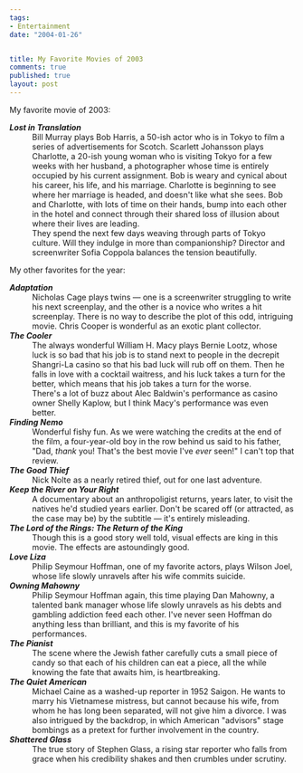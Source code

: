 ```yaml
--- 
tags:
- Entertainment
date: "2004-01-26"


title: My Favorite Movies of 2003
comments: true
published: true
layout: post
---
```


My favorite movie of 2003:

<dl> <dt> <strong>
<em>Lost in Translation</em>
</strong> </dt> <dd>Bill Murray plays Bob Harris,     a 50-ish actor     who is in Tokyo to film a series of advertisements for Scotch.     Scarlett Johansson plays Charlotte,     a 20-ish young woman     who is visiting Tokyo for a few weeks     with her husband,     a photographer     whose time is entirely occupied by his current assignment.     Bob is weary and cynical     about his career, his life, and his marriage.     Charlotte is beginning to see where her marriage is headed,     and doesn't like what she sees.     Bob and Charlotte,     with lots of time on their hands,     bump into each other in the hotel     and connect     through their shared loss of illusion     about where their lives are leading. </dd> <dd>     They spend the next few days     weaving through parts of Tokyo culture.     Will they indulge in more than companionship?     Director and screenwriter     Sofia Coppola balances the tension beautifully. </dd> </dl> My other favorites for the year:

<dl> <dt> <strong>
<em>Adaptation</em>
</strong> </dt> <dd>Nicholas Cage plays twins     —     one is a screenwriter struggling to write his next screenplay,     and the other is a novice who writes a hit screenplay.     There is no way to describe the plot of this odd, intriguing movie.     Chris Cooper is wonderful as an exotic plant collector. </dd> <dt> <strong>
<em>The Cooler</em>
</strong> </dt> <dd>The always wonderful William H. Macy     plays Bernie Lootz,     whose luck is so bad     that his job is to stand next to people     in the decrepit Shangri-La casino     so that his bad luck will rub off on them.     Then he falls in love with a cocktail waitress,     and his luck takes a turn for the better,     which means that his job takes a turn for the worse. </dd> <dd>There's a lot of buzz about Alec Baldwin's performance     as casino owner Shelly Kaplow,     but I think Macy's performance was even better. </dd> <dt> <strong>
<em>Finding Nemo</em>
</strong> </dt> <dd>Wonderful fishy fun.     As we were watching the credits at the end of the film,     a four-year-old boy in the row behind us said to his father,     "Dad, <em>thank</em> you!     That's the best movie I've <em>ever</em> seen!"     I can't top that review. </dd> <dt> <strong>
<em>The Good Thief</em>
</strong> </dt> <dd>Nick Nolte as a nearly retired thief,     out for one last adventure. </dd> <dt> <strong>
<em>Keep the River on Your Right</em>
</strong> </dt> <dd>A documentary     about an anthropoligist returns,     years later,     to visit the natives he'd studied years earlier.     Don't be scared off     (or attracted, as the case may be)     by the subtitle     —     it's entirely misleading. </dd> <dt> <strong>
<em>The Lord of the Rings: The Return of the King</em>
</strong> </dt> <dd>Though this is a good story well told,     visual effects are king in this movie.     The effects are astoundingly good. </dd> <dt> <strong>
<em>Love Liza</em>
</strong> </dt> <dd>Philip Seymour Hoffman,     one of my favorite actors,     plays Wilson Joel,     whose life slowly unravels     after his wife commits suicide. </dd> <dt> <strong>
<em>Owning Mahowny</em>
</strong> </dt> <dd>Philip Seymour Hoffman again,     this time playing Dan Mahowny,     a talented bank manager     whose life slowly unravels     as his debts and gambling addiction feed each other.     I've never seen Hoffman do anything less than brilliant,     and this is my favorite of his performances. </dd> <dt> <strong>
<em>The Pianist</em>
</strong> </dt> <dd>The scene where the Jewish father     carefully cuts a small piece of candy     so that each of his children can eat a piece,     all the while knowing the fate that awaits him,     is heartbreaking. </dd> <dt> <strong>
<em>The Quiet American</em>
</strong> </dt> <dd>Michael Caine     as a washed-up reporter     in 1952 Saigon.     He wants to marry his Vietnamese mistress,     but cannot because his wife,     from whom he has long been separated,     will not give him a divorce.     I was also intrigued by the backdrop,     in which American "advisors"     stage bombings     as a pretext for further involvement in the country. </dd> <dt> <strong>
<em>Shattered Glass</em>
</strong> </dt> <dd>The true story of Stephen Glass,     a rising star reporter     who falls from grace     when his credibility shakes     and then crumbles     under scrutiny. </dd> </dl>
